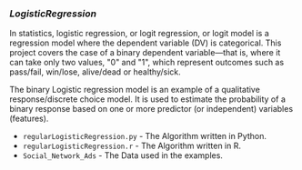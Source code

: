 
### **_LogisticRegression_**
In statistics, logistic regression, or logit regression, or logit model is a regression model where the dependent variable (DV) is categorical. This project covers the case of a binary dependent variable—that is, where it can take only two values, "0" and "1", which represent outcomes such as pass/fail, win/lose, alive/dead or healthy/sick. 

The binary Logistic regression model is an example of a qualitative response/discrete choice model. It is used to estimate the probability of a binary response based on one or more predictor (or independent) variables (features).

  * `regularLogisticRegression.py` - The Algorithm written in Python.
  * `regularLogisticRegression.r` - The Algorithm written in R.
  * `Social_Network_Ads` - The Data used in the examples.
